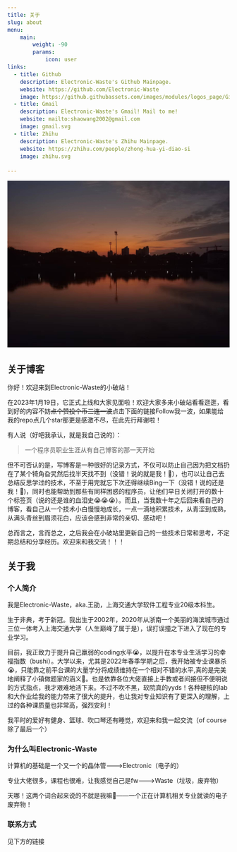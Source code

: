 ```yaml
---
title: 关于
slug: about
menu:
    main: 
        weight: -90
        params:
            icon: user
links:
  - title: Github
    description: Electronic-Waste's Github Mainpage.
    website: https://github.com/Electronic-Waste
    image: https://github.githubassets.com/images/modules/logos_page/GitHub-Mark.png
  - title: Gmail
    description: Electronic-Waste's Gmail! Mail to me!
    website: mailto:shaowang2002@gmail.com
    image: gmail.svg
  - title: Zhihu
    description: Electronic-Waste's Zhihu Mainpage.
    website: https://zhihu.com/people/zhong-hua-yi-diao-si
    image: zhihu.svg

---
```

![最喜欢的风景——闵大荒的落日](sunset.jpg)
## 关于博客
你好！欢迎来到Electronic-Waste的小破站！

在2023年1月19日，它正式上线和大家见面啦！欢迎大家多来小破站看看逛逛，看到好的内容不妨~~点个赞投个币三连一波~~点击下面的链接Follow我一波，如果能给我的repo点几个star那更是感激不尽，在此先行拜谢啦！

有人说（好吧我承认，就是我自己说的）：
> 一个程序员职业生涯从有自己博客的那一天开始

但不可否认的是，写博客是一种很好的记录方式，不仅可以防止自己因为把文档扔在了某个犄角旮旯然后找半天找不到（没错！说的就是我！🐶），也可以让自己去总结反思学过的技术，不至于用完就忘下次还得继续Bing一下（没错！说的还是我！🐶)，同时也能帮助到那些有同样困惑的程序员，让他们早日关闭打开的数十个标签页（说的还是谁的血泪史😭😭😭）。而且，当我数十年之后回来看自己的博客，看自己从一个技术小白慢慢地成长，一点一滴地积累技术，从青涩到成熟，从满头青丝到眉须花白，应该会感到非常的亲切、感动吧！

总而言之，言而总之，之后我会在小破站里更新自己的一些技术日常和思考，不定期总结和分享经历。欢迎来和我交流！！！

## 关于我
### 个人简介
我是Electronic-Waste，aka.王劭，上海交通大学软件工程专业20级本科生。

生于非典，考于新冠。我出生于2002年，2020年从浙南一个美丽的海滨城市通过三位一体考入上海交通大学（人生巅峰了属于是），误打误撞之下进入了现在的专业学习。

目前，我正致力于提升自己羸弱的coding水平😭，以提升在本专业生活学习的幸福指数（bushi）。大学以来，尤其是2022年春季学期之后，我开始被专业课暴杀😭，只能靠之前平台课的大量学分将成绩维持在一个相对不错的水平,真的是完美地阐释了小镇做题家的涵义🤡。也是依靠各位大佬直接上手教或者间接但不便明说的方式指点，我才艰难地活下来。不过不吹不黑，软院真的yyds！各种硬核的lab和大作业给我的能力带来了很大的提升，也让我对专业知识有了更深入的理解，上过的各种课质量也非常高，强烈安利！

我平时的爱好有健身、篮球、吹口琴还有睡觉，欢迎来和我一起交流（of course除了最后一个）
### 为什么叫Electronic-Waste

计算机的基础是一个又一个的晶体管--->Electronic（电子的）

专业大佬很多，课程也很难，让我感觉自己是fw--->Waste（垃圾，废弃物）

天哪！这两个词合起来说的不就是我嘛🤡——一个正在计算机相关专业就读的电子废弃物！

### 联系方式
见下方的链接